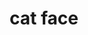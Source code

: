 ---
layout: smileys&emotion
title: cat face
emoji: cat_face
permalink: 🐱.html
image: assets/img/3moji/cat_face.png
---